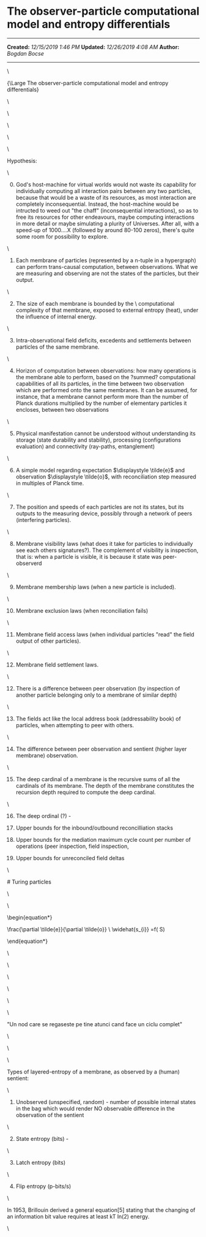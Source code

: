 The observer-particle computational model and entropy differentials
===================================================================

  -------------- ----------------------
  **Created:**   *12/15/2019 1:46 PM*
  **Updated:**   *12/26/2019 4:08 AM*
  **Author:**    *Bogdan Bocse*
  -------------- ----------------------

\

{\\Large The observer-particle computational model and entropy
differentials}

\

\

\

\

\

Hypothesis:

\

0. God\'s host-machine for virtual worlds would not waste its capability
for individually computing all interaction pairs between any two
particles, because that would be a waste of its resources, as most
interaction are completely inconsequential. Instead, the host-machine
would be intructed to weed out \"the chaff\" (inconsequential
interactions), so as to free its resources for other endeavours, maybe
computing interactions in more detail or maybe simulating a plurity of
Universes. After all, with a speed-up of 1000\....X (followed by around
80-100 zeros), there\'s quite some room for possibility to explore.

\

1. Each membrane of particles (represented by a n-tuple in a hypergraph)
can perform trans-causal computation, between observations. What we are
measuring and observing are not the states of the particles, but their
output.

\

2. The size of each membrane is bounded by the \\ computational
complexity of that membrane, exposed to external entropy (heat), under
the influence of internal energy.

\

3. Intra-observational field deficits, excedents and settlements between
particles of the same membrane.

\

4. Horizon of computation between observations: how many operations is
the membrane able to perform, based on the ?summed? computational
capabilities of all its particles, in the time between two observation
which are performed onto the same membranes. It can be assumed, for
instance, that a membrane cannot perform more than the number of Planck
durations multiplied by the number of elementary particles it encloses,
between two observations

\

5. Physical manifestation cannot be understood without understanding its
storage (state durability and stability), processing (configurations
evaluation) and connectivity (ray-paths, entanglement)

\

6. A simple model regarding expectation \$\\displaystyle \\tilde{e}\$
and observation \$\\displaystyle \\tilde{o}\$, with reconciliation step
measured in multiples of Planck time.

\

7. The position and speeds of each particles are not its states, but its
outputs to the measuring device, possibly through a network of peers
(interfering particles).

\

8. Membrane visibility laws (what does it take for particles to
individually see each others signatures?). The complement of visibility
is inspection, that is: when a particle is visible, it is because it
state was peer-observerd

\

9. Membrane membership laws (when a new particle is included).

\

10. Membrane exclusion laws (when reconciliation fails)

\

11. Membrane field access laws (when individual particles \"read\" the
field output of other particles).

\

12. Membrane field settlement laws.

\

12. There is a difference between peer observation (by inspection of
another particle belonging only to a membrane of similar depth)

\

13. The fields act like the local address book (addressability book) of
particles, when attempting to peer with others.

\

14. The difference between peer observation and sentient (higher layer
membrane) observation.

\

15. The deep cardinal of a membrane is the recursive sums of all the
cardinals of its membrane. The depth of the membrane constitutes the
recursion depth required to compute the deep cardinal.

\

16. The deep ordinal (?) -

18. Upper bounds for the inbound/outbound reconcilliation stacks

19. Upper bounds for the mediation maximum cycle count per number of
    operations (peer inspection, field inspection, 

20. Upper bounds for unreconciled field deltas

\

\# Turing particles 

\

\

\\begin{equation\*}

\\frac{\\partial \\tilde{e}}{\\partial \\tilde{o}} \\ \\widehat{s\_{i}}
=f( S)

\\end{equation\*}

\

\

\

\

\

\

\"Un nod care se regaseste pe tine atunci cand face un ciclu complet\"

\

\

\

Types of layered-entropy of a membrane, as observed by a (human)
sentient:

\

1. Unobserved (unspecified, random) - number of possible internal states
in the bag which would render NO observable difference in the
observation of the sentient

\

2. State entropy (bits) -

\

3. Latch entropy (bits)

\

4. Flip entropy (p-bits/s)

\

In 1953, Brillouin derived a general equation\[5\] stating that the
changing of an information bit value requires at least kT ln(2) energy.

\

 
